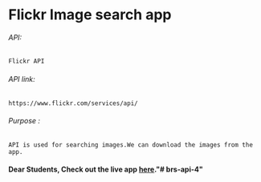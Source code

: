# Flickr Image search app

###### API:
    Flickr API

###### API link:
    https://www.flickr.com/services/api/

###### Purpose :
    API is used for searching images.We can download the images from the app.

#### Dear Students, Check out the live app [here](http://203.193.173.125/buildriseshine/api/javascript/flickr)."# brs-api-4" 
